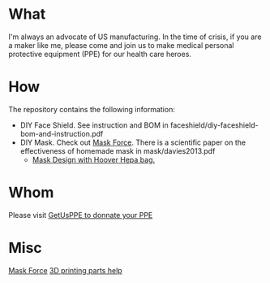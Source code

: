 What
=====

I'm always an advocate of US manufacturing. In the time of crisis, if you are a maker like me, please come and join us to make medical personal protective equipment (PPE) for our health care heroes.

How
====

The repository contains the following information:

- DIY Face Shield. See instruction and BOM in faceshield/diy-faceshield-bom-and-instruction.pdf
- DIY Mask. Check out [Mask Force](https://maskforce.org). There is a scientific paper on the effectiveness of homemade mask in mask/davies2013.pdf
  - [Mask Design with Hoover Hepa bag.](https://youtu.be/W6d3twpHwis)

Whom
=====

Please visit [GetUsPPE to donnate your PPE](https://getusppe.org)

Misc
====

[Mask Force](https://maskforce.org)
[3D printing parts help](https://www.matterhackers.com/covid-19)
